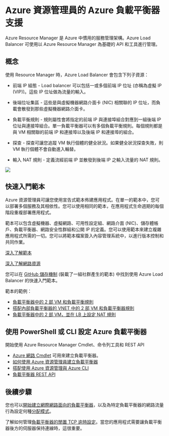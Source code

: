 <properties
   pageTitle="Azure 資源管理員的負載平衡器支援預覽版 | Microsoft Azure "
   description="搭配 Azure Resource Manager 預覽版使用適用於負載平衡器的 PowerShell。在負載平衡器中使用範本"
   services="load-balancer"
   documentationCenter="na"
   authors="sdwheeler"
   manager="carmonm"
   editor="tysonn" />
<tags
   ms.service="load-balancer"
   ms.devlang="na"
   ms.topic="article"
   ms.tgt_pltfrm="na"
   ms.workload="infrastructure-services"
   ms.date="08/25/2016"
   ms.author="sewhee" />


# Azure 資源管理員的 Azure 負載平衡器支援

Azure Resource Manager 是 Azure 中慣用的服務管理架構。Azure Load Balancer 可使用以 Azure Resource Manager 為基礎的 API 和工具進行管理。

## 概念

使用 Resource Manager 時，Azure Load Balancer 會包含下列子資源：

- 前端 IP 組態 - Load balancer 可以包括一或多個前端 IP 位址 (亦稱為虛擬 IP (VIP))。這些 IP 位址做為流量的輸入。

- 後端位址集區 - 這些是與虛擬機器網路介面卡 (NIC) 相關聯的 IP 位址，而負載會散發到那些虛擬機器網路介面卡。

- 負載平衡規則 - 規則屬性會將指定的前端 IP 與連接埠組合對應到一組後端 IP 位址與連接埠組合。單一負載平衡器可以有多個負載平衡規則。每個規則都是與 VM 相關聯的前端 IP 和連接埠以及後端 IP 和連接埠的組合。

- 探查 - 探查可讓您追蹤 VM 執行個體的健全狀況。如果健全狀況探查失敗，則 VM 執行個體不會自動進入輪替。

- 輸入 NAT 規則 - 定義流經前端 IP 並散發到後端 IP 之輸入流量的 NAT 規則。

![](./media/load-balancer-arm/load-balancer-arm.png)

## 快速入門範本

Azure 資源管理員可讓您使用宣告式範本佈建應用程式。在單一的範本中，您可以部署多個服務及其相依性。您可以使用相同的範本，在應用程式生命週期的每個階段重複部署應用程式。

範本可以包含虛擬機器、虛擬網路、可用性設定組、網路介面 (NIC)、儲存體帳戶、負載平衡器、網路安全性群組和公開 IP 的定義。您可以使用範本來建立複雜應用程式所需的一切。您可以將範本檔案簽入內容管理系統中，以進行版本控制和共同作業。

[深入了解範本](http://go.microsoft.com/fwlink/?LinkId=544798)

[深入了解網路資源](../virtual-network/resource-groups-networking.md)

您可以在 [GitHub 儲存機制](https://github.com/Azure/azure-quickstart-templates) (裝載了一組社群產生的範本) 中找到使用 Azure Load Balancer 的快速入門範本。

範本的範例：

- [負載平衡器中的 2 部 VM 和負載平衡規則](http://go.microsoft.com/fwlink/?LinkId=544799)
- [搭配內部負載平衡器的 VNET 中的 2 部 VM 和負載平衡器規則](http://go.microsoft.com/fwlink/?LinkId=544800)
- [負載平衡器中的 2 部 VM，並在 LB 上設定 NAT 規則](http://go.microsoft.com/fwlink/?LinkId=544801)


## 使用 PowerShell 或 CLI 設定 Azure 負載平衡器

開始使用 Azure Resource Manager Cmdlet、命令列工具和 REST API

- [Azure 網路 Cmdlet](https://msdn.microsoft.com/library/azure/mt163510.aspx) 可用來建立負載平衡器。
- [如何使用 Azure 資源管理員建立負載平衡器](load-balancer-get-started-ilb-arm-ps.md)
- [搭配使用 Azure 資源管理與 Azure CLI](../xplat-cli-azure-resource-manager.md)
- [負載平衡器 REST API](https://msdn.microsoft.com/library/azure/mt163651.aspx)


## 後續步驟

您也可以[開始建立網際網路面向的負載平衡器](load-balancer-get-started-internet-arm-ps.md)，以及為特定負載平衡器的網路流量行為設定何種[分配模式](load-balancer-distribution-mode.md)。

了解如何管理[負載平衡器的閒置 TCP 逾時設定](load-balancer-tcp-idle-timeout.md)。當您的應用程式需要讓負載平衡器後方的伺服器保持連線時，這很重要。

<!---HONumber=AcomDC_0921_2016-->